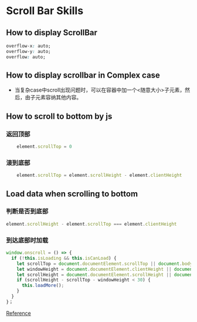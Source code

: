 # Scroll Bar Skills

## How to display ScrollBar
```css
overflow-x: auto;
overflow-y: auto;
overflow: auto;
```

## How to display scrollbar in Complex case
* 当复杂case中scroll出现问题时，可以在容器中加一个<随意大小>子元素，然后，由子元素容纳其他内容。

## How to scroll to bottom by js
### 返回顶部 
```js
    element.scrollTop = 0
```
### 滚到底部
```js
    element.scrollTop = element.scrollHeight - element.clientHeight
```
## Load data when scrolling to bottom   
### 判断是否到底部
```js
element.scrollHeight - element.scrollTop === element.clientHeight
```
### 到达底部时加载   
```js
window.onscroll = () => {
  if (!this.isLoading && this.isCanLoad) {
    let scrollTop = document.documentElement.scrollTop || document.body.scrollTop;
    let windowHeight = document.documentElement.clientHeight || document.body.clientHeight;
    let scrollHeight = document.documentElement.scrollHeight || document.body.scrollHeight;
    if (scrollHeight - scrollTop - windowHeight < 30) {
      this.loadMore();
    }
  }
}；
```

[Reference](https://www.cnblogs.com/wenruo/p/9754576.html)